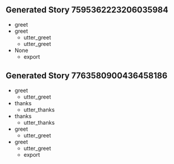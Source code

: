 ## Generated Story 7595362223206035984
* greet
* greet
    - utter_greet
    - utter_greet
* None
    - export

## Generated Story 7763580900436458186
* greet
    - utter_greet
* thanks
    - utter_thanks
* thanks
    - utter_thanks
* greet
    - utter_greet
* greet
    - utter_greet
    - export

